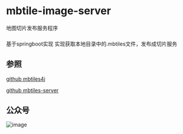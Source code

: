 # mbtile-image-server
地图切片发布服务程序
###
基于springboot实现
实现获取本地目录中的.mbtiles文件，发布成切片服务


## 参照

[github mbtiles4j](https://github.com/jtreml/mbtiles4j)

[github mbtiles-server](https://github.com/agorshkov23/mbtiles-server)



## 公众号
 ![image](https://github.com/wclwksn/mbtiles-image-server/blob/master/public_code.jpg)
